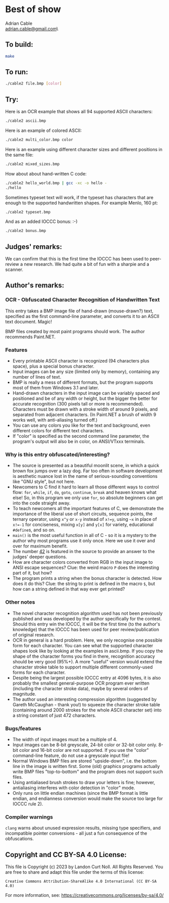 # Best of show

Adrian Cable\
<adrian.cable@gmail.com>\

## To build:

```sh
make
```

## To run:

```sh
./cable2 file.bmp [color]
```

## Try:

Here is an OCR example that shows all 94 supported ASCII characters:

```sh
./cable2 ascii.bmp
```

Here is an example of colored ASCII:

```sh
./cable2 multi_color.bmp color
```

Here is an example using different character sizes and different
positions in the same file:

```sh
./cable2 mixed_sizes.bmp
```

How about about hand-written C code:

```sh
./cable2 hello_world.bmp | gcc -xc -o hello -
./hello
```

Sometimes typeset text will work, if the typeset has characters that
are enough to the supported handwritten shapes.  For example
Menlo, 160 pt:

```sh
./cable2 typeset.bmp
```

And as an added IOCCC bonus: :-)

```sh
./cable2 bonus.bmp
```

## Judges' remarks:

We can confirm that this is the first time the IOCCC has been used
to peer-review a new research. We had quite a bit of fun with a sharpie and a
scanner.

## Author's remarks:

### OCR - Obfuscated Character Recognition of Handwritten Text

This entry takes a BMP image file of hand-drawn (mouse-drawn?) text, specified
as the first command-line parameter, and converts it to an ASCII text document.
Magic!

BMP files created by most paint programs should work. The author recommends
Paint.NET.

### Features

- Every printable ASCII character is recognized (94 characters plus space), plus
a special bonus character.
- Input images can be any size (limited only by memory), containing any number
of lines of text.
- BMP is really a mess of different formats, but the program supports most of
them from Windows 3.1 and later.
- Hand-drawn characters in the input image can be variably spaced and positioned
and be of any width or height, but the bigger the better for accurate
recognition (300 pixels tall or more is recommended). Characters must be drawn
with a stroke width of around 9 pixels, and separated from adjacent characters.
(In Paint.NET a brush of width 9 works well, with anti-aliasing turned off.)
- You can use any colors you like for the text and background, even different
colors for different text characters.
- If "color" is specified as the second command line parameter, the program's
output will also be in color, on ANSI/VTxxx terminals.

### Why is this entry obfuscated/interesting?

- The source is presented as a beautiful moonlit scene, in which a quick brown
fox jumps over a lazy dog. Far too often in software development is aesthetic
nuance lost in the name of serious-sounding conventions like "GNU style", but
not here.
- Newcomers to C find it hard to learn all those different ways to control flow:
`for`, `while`, `if`, `do`, `goto`, `continue`, `break` and heaven knows what
else! So, in this program we only use `for`, so absolute beginners can get into
the code straight away.
- To teach newcomers all the important features of C, we demonstrate the
importance of the liberal use of short circuits, sequence points, the ternary
operator, using `x^y` or `x-y` instead of `x!=y`, using `~x` in place of `x!=-1`
for conciseness, mixing `x[y]` and `y[x]` for variety, educational `#define`s,
and so on.
- `main()` is the most useful function in all of C - so it is a mystery to the
author why most programs use it only once. Here we use it over and over for
maximum benefit.
- The number [42](https://hitchhikers.fandom.com/wiki/42) is featured in the
source to provide an answer to the judges' deeper questions.
- How are character colors converted from RGB in the input image to ANSI escape
sequences? Clue: the weird macro `P` does the interesting part of it, but how?
- The program prints a string when the bonus character is detected. How does it
do this? Clue: the string to print is defined in the macro `$`, but how can a
string defined in that way ever get printed?

### Other notes

- The novel character recognition algorithm used has not been previously
published and was developed by the author specifically for the contest. Should
this entry win the IOCCC, it will be the first time (to the author's knowledge)
that the IOCCC has been used for peer review/publication of original research.
- OCR in general is a hard problem. Here, we only recognise one possible form
for each character. You can see what the supported character shapes look like by
looking at the examples in ascii.bmp. If you copy the shape of the character
forms you find in there, recognition accuracy should be very good (95%+). A more
"useful" version would extend the character stroke table to support multiple
different commonly-used forms for each character.
- Despite being the largest possible IOCCC entry at 4096 bytes, it is also
probably the smallest general-purpose OCR program ever written (including the
character stroke data), maybe by several orders of magnitude.
- The author used an interesting compression algorithm (suggested by Gareth
McCaughan - thank you!) to squeeze the character stroke table (containing around
2000 strokes for the whole ASCII character set) into a string constant of just
472 characters.

### Bugs/features

- The width of input images must be a multiple of 4.
- Input images can be 8-bit greyscale, 24-bit color or 32-bit color only. 8-bit
color and 16-bit color are not supported. If you use the "color" command-line
feature, do not use a greyscale input file!
- Normal Windows BMP files are stored "upside-down", i.e. the bottom line in the
image is written first. Some (old) graphics programs actually write BMP files
"top-to-bottom" and the program does not support such files.
- Using antialiased brush strokes to draw your letters is fine; however,
antialiasing interferes with color detection in "color" mode.
- Only runs on little endian machines (since the BMP format is little endian,
and endianness conversion would make the source too large for IOCCC rule 2).

### Compiler warnings

`clang` warns about unused expression results, missing type specifiers, and
incompatible pointer conversions - all just a fun consequence of the
obfuscations.

## Copyright and CC BY-SA 4.0 License:

This file is Copyright (c) 2023 by Landon Curt Noll.  All Rights Reserved.
You are free to share and adapt this file under the terms of this license:

    Creative Commons Attribution-ShareAlike 4.0 International (CC BY-SA 4.0)

For more information, see: https://creativecommons.org/licenses/by-sa/4.0/
